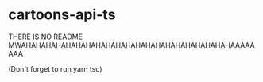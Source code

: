 # cartoons-api-ts

THERE IS NO README MWAHAHAHAHAHAHAHAHAHAHAHAHAHAHAHAHAHAHAHAHAHAAAAAAAA

(Don't forget to run yarn tsc)
